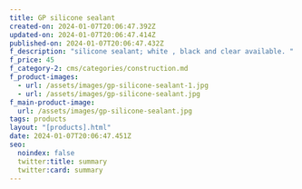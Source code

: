```yaml
---
title: GP silicone sealant
created-on: 2024-01-07T20:06:47.392Z
updated-on: 2024-01-07T20:06:47.414Z
published-on: 2024-01-07T20:06:47.432Z
f_description: "silicone sealant; white , black and clear available. "
f_price: 45
f_category-2: cms/categories/construction.md
f_product-images:
  - url: /assets/images/gp-silicone-sealant-1.jpg
  - url: /assets/images/gp-silicone-sealant.jpg
f_main-product-image:
  url: /assets/images/gp-silicone-sealant.jpg
tags: products
layout: "[products].html"
date: 2024-01-07T20:06:47.451Z
seo:
  noindex: false
  twitter:title: summary
  twitter:card: summary
---
```


